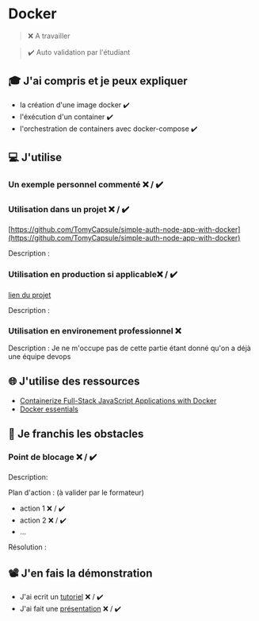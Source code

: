 # Docker

> ❌ A travailler

> ✔️ Auto validation par l'étudiant

## 🎓 J'ai compris et je peux expliquer

- la création d'une image docker ✔️
- l'éxécution d'un container ✔️
- l'orchestration de containers avec docker-compose ✔️

## 💻 J'utilise

### Un exemple personnel commenté ❌ / ✔️

### Utilisation dans un projet ❌ / ✔️

[https://github.com/TomyCapsule/simple-auth-node-app-with-docker](https://github.com/TomyCapsule/simple-auth-node-app-with-docker)

Description :

### Utilisation en production si applicable❌ / ✔️

[lien du projet](...)

Description :

### Utilisation en environement professionnel ❌

Description : Je ne m'occupe pas de cette partie étant donné qu'on a déjà une équipe devops

## 🌐 J'utilise des ressources

- [Containerize Full-Stack JavaScript Applications with Docker](https://egghead.io/courses/containerize-full-stack-javascript-applications-with-docker-30a8)
- [Docker essentials](https://www.udemy.com/course/docker-essentials/)

## 🚧 Je franchis les obstacles

### Point de blocage ❌ / ✔️

Description:

Plan d'action : (à valider par le formateur)

- action 1 ❌ / ✔️
- action 2 ❌ / ✔️
- ...

Résolution :

## 📽️ J'en fais la démonstration

- J'ai ecrit un [tutoriel](...) ❌ / ✔️
- J'ai fait une [présentation](...) ❌ / ✔️
